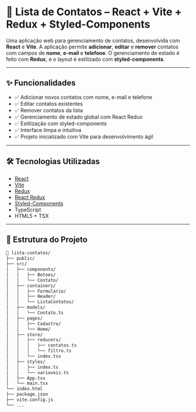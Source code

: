 # 📇 Lista de Contatos – React + Vite + Redux + Styled-Components

Uma aplicação web para gerenciamento de contatos, desenvolvida com **React** e **Vite**. A aplicação permite **adicionar**, **editar** e **remover** contatos com campos de **nome**, **e-mail** e **telefone**. O gerenciamento de estado é feito com **Redux**, e o layout é estilizado com **styled-components**.

---

## ✨ Funcionalidades

- ✅ Adicionar novos contatos com nome, e-mail e telefone  
- ✅ Editar contatos existentes  
- ✅ Remover contatos da lista  
- ✅ Gerenciamento de estado global com React Redux  
- ✅ Estilização com styled-components  
- ✅ Interface limpa e intuitiva  
- ✅ Projeto inicializado com Vite para desenvolvimento ágil

---

## 🛠️ Tecnologias Utilizadas

- [React](https://react.dev/)  
- [Vite](https://vitejs.dev/)  
- [Redux](https://redux.js.org/)  
- [React Redux](https://react-redux.js.org/)  
- [Styled-Components](https://styled-components.com/)  
- TypeScript   
- HTML5 + TSX

---

## 📁 Estrutura do Projeto

```bash
📂 lista-contatos/
├── public/
├── src/
│   ├── components/
│   │   ├── Botoes/
│   │   └── Contato/
│   ├── containers/
│   │   ├── Formulario/
│   │   ├── Header/
│   │   └── ListaContatos/
│   ├── models/
│   │   └── Contato.ts
│   ├── pages/
│   │   ├── Cadastro/
│   │   └── Home/
│   ├── store/
│   │   ├── reducers/
│   │   │   ├── contatos.ts
│   │   │   └── filtro.ts
│   │   └── index.tsx
│   ├── styles/
│   │   ├── index.ts
│   │   └── variaveis.ts
│   ├── App.tsx
│   └── main.tsx
└── index.html
├── package.json
├── vite.config.js
└── ...
